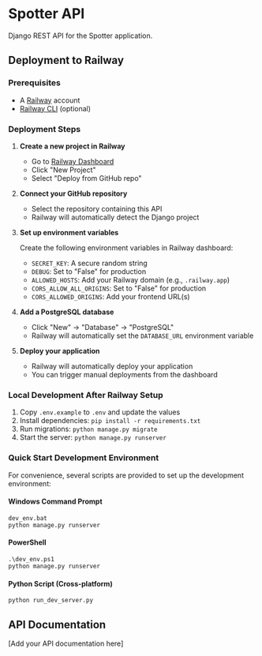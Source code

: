 # Spotter API

Django REST API for the Spotter application.

## Deployment to Railway

### Prerequisites

- A [Railway](https://railway.app/) account
- [Railway CLI](https://docs.railway.app/develop/cli) (optional)

### Deployment Steps

1. **Create a new project in Railway**

   - Go to [Railway Dashboard](https://railway.app/dashboard)
   - Click "New Project"
   - Select "Deploy from GitHub repo"

2. **Connect your GitHub repository**

   - Select the repository containing this API
   - Railway will automatically detect the Django project

3. **Set up environment variables**

   Create the following environment variables in Railway dashboard:

   - `SECRET_KEY`: A secure random string
   - `DEBUG`: Set to "False" for production
   - `ALLOWED_HOSTS`: Add your Railway domain (e.g., `.railway.app`)
   - `CORS_ALLOW_ALL_ORIGINS`: Set to "False" for production
   - `CORS_ALLOWED_ORIGINS`: Add your frontend URL(s)

4. **Add a PostgreSQL database**

   - Click "New" → "Database" → "PostgreSQL"
   - Railway will automatically set the `DATABASE_URL` environment variable

5. **Deploy your application**

   - Railway will automatically deploy your application
   - You can trigger manual deployments from the dashboard

### Local Development After Railway Setup

1. Copy `.env.example` to `.env` and update the values
2. Install dependencies: `pip install -r requirements.txt`
3. Run migrations: `python manage.py migrate`
4. Start the server: `python manage.py runserver`

### Quick Start Development Environment

For convenience, several scripts are provided to set up the development environment:

#### Windows Command Prompt
``` 
dev_env.bat
python manage.py runserver
```

#### PowerShell
``` 
.\dev_env.ps1
python manage.py runserver
```

#### Python Script (Cross-platform)
``` 
python run_dev_server.py
```

## API Documentation

[Add your API documentation here]
